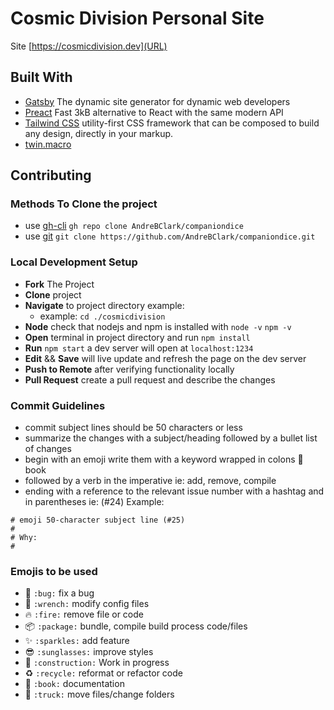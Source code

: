 # Cosmic Division Personal Site

Site [https://cosmicdivision.dev](URL)

## Built With

- [Gatsby](https://gatsbyjs.com) The dynamic site generator for dynamic web developers
- [Preact](https://preactjs.com/) Fast 3kB alternative to React with the same modern API
- [Tailwind CSS](https://tailwindcss.com/) utility-first CSS framework that can be composed to build any design, directly in your markup.
- [twin.macro](https://github.com/ben-rogerson/twin.macro)

## Contributing

### Methods To Clone the project

- use [gh-cli](https://cli.github.com/) `gh repo clone AndreBClark/companiondice`
- use [git](https://git-scm.com/) `git clone https://github.com/AndreBClark/companiondice.git`

### Local Development Setup

- **Fork** The Project
- **Clone** project
- **Navigate** to project directory example:
  - example: `cd ./cosmicdivision`
- **Node** check that nodejs and npm is installed with `node -v` `npm -v`
- **Open** terminal in project directory and run `npm install`
- **Run** `npm start` a dev server will open at `localhost:1234`
- **Edit** && **Save** will live update and refresh the page on the dev server
- **Push to Remote** after verifying functionality locally
- **Pull Request** create a pull request and describe the changes

### Commit Guidelines

- commit subject lines should be 50 characters or less
- summarize the changes with a subject/heading followed by a bullet list of changes
- begin with an emoji write them with a keyword wrapped in colons :book: book
- followed by a verb in the imperative ie: add, remove, compile
- ending with a reference to the relevant issue number with a hashtag and in parentheses ie: (#24)
Example:

```git
# emoji 50-character subject line (#25)
#
# Why:
# 
```

### Emojis to be used

- :bug: `:bug:` fix a bug
- :wrench: `:wrench:` modify config files
- :fire: `:fire:` remove file or code
- :package: `:package:` bundle, compile build process code/files
- :sparkles: `:sparkles:` add feature
- :sunglasses: `:sunglasses:` improve styles
- :construction: `:construction:` Work in progress
- :recycle: `:recycle:` reformat or refactor code
- :book: `:book:` documentation
- :truck: `:truck:` move files/change folders
